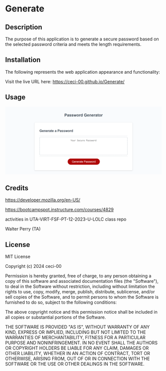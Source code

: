 # Generate

## Description


The purpose of this application is to generate a secure password based on the selected password criteria and meets the length requirements.


## Installation

The following represents the web application appearance and functionality:

Visit the live URL here: https://ceci-00.github.io/Generate/


## Usage
![The webpage includes a password generator that when certain criteria is selected, the generated password appears in the text box.](/assets/images/Password-Generator.png)


## Credits

https://developer.mozilla.org/en-US/

https://bootcampspot.instructure.com/courses/4829

activities in UTA-VIRT-FSF-PT-12-2023-U-LOLC class repo

Walter Perry (TA)

## License

MIT License

Copyright (c) 2024 ceci-00

Permission is hereby granted, free of charge, to any person obtaining a copy
of this software and associated documentation files (the "Software"), to deal
in the Software without restriction, including without limitation the rights
to use, copy, modify, merge, publish, distribute, sublicense, and/or sell
copies of the Software, and to permit persons to whom the Software is
furnished to do so, subject to the following conditions:

The above copyright notice and this permission notice shall be included in all
copies or substantial portions of the Software.

THE SOFTWARE IS PROVIDED "AS IS", WITHOUT WARRANTY OF ANY KIND, EXPRESS OR
IMPLIED, INCLUDING BUT NOT LIMITED TO THE WARRANTIES OF MERCHANTABILITY,
FITNESS FOR A PARTICULAR PURPOSE AND NONINFRINGEMENT. IN NO EVENT SHALL THE
AUTHORS OR COPYRIGHT HOLDERS BE LIABLE FOR ANY CLAIM, DAMAGES OR OTHER
LIABILITY, WHETHER IN AN ACTION OF CONTRACT, TORT OR OTHERWISE, ARISING FROM,
OUT OF OR IN CONNECTION WITH THE SOFTWARE OR THE USE OR OTHER DEALINGS IN THE
SOFTWARE.
